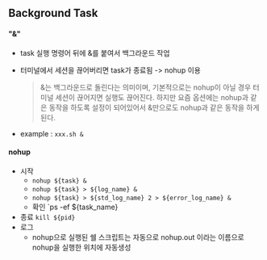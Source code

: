 ## Background Task

#### "&"

* task 실행 명령어 뒤에 &를 붙여서 백그라운드 작업

* 터미널에서 세션을 끊어버리면 task가 종료됨 -> nohup 이용

  > &는 백그라운드로 돌린다는 의미이며, 기본적으로는 nohup이 아닐 경우 터미널 세션이 끊어지면 실행도 끊어진다. 하지만 요즘 옵션에는 nohup과 같은 동작을 하도록 설정이 되어있어서 &만으로도 nohup과 같은 동작을 하게 된다.

* example :  `xxx.sh &`



#### nohup

* 시작
  * `nohup ${task} &`
  * `nohup ${task} > ${log_name} &`
  * `nohup ${task} > ${std_log_name} 2 > ${error_log_name} &`
  * 확인 `ps -ef ${task_name}
* 종료 `kill ${pid}`
* 로그
  * nohup으로 실행된 쉘 스크립트는 자동으로 nohup.out 이라는 이름으로 nohup을 실행한 위치에 자동생성